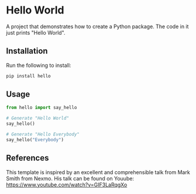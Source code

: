 # Hello World

A project that demonstrates how to create a Python package.
The code in it just prints "Hello World".

## Installation

Run the following to install:
```python
pip install hello
```

## Usage

```python
from hello import say_hello

# Generate "Hello World"
say_hello()

# Generate "Hello Everybody"
say_hello("Everybody")
```

## References
This template is inspired by an excellent and comprehensible talk from Mark Smith from Nexmo. His talk can be found on Youube: https://www.youtube.com/watch?v=GIF3LaRqgXo
